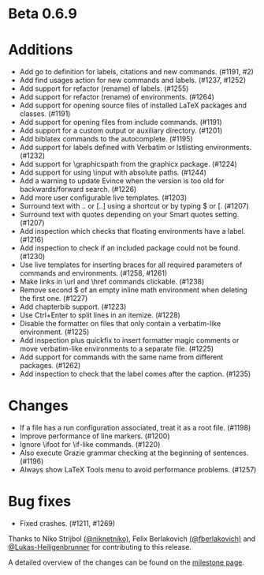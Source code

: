 # Beta 0.6.9

# Additions
* Add go to definition for labels, citations and new commands. (#1191, #2)
* Add find usages action for new commands and labels. (#1237, #1252)
* Add support for refactor (rename) of labels. (#1255)
* Add support for refactor (rename) of environments. (#1264)
* Add support for opening source files of installed LaTeX packages and classes. (#1191)
* Add support for opening files from include commands. (#1191)
* Add support for a custom output or auxiliary directory. (#1201)
* Add biblatex commands to the autocomplete. (#1195)
* Add support for labels defined with Verbatim or lstlisting environments. (#1232)
* Add support for \graphicspath from the graphicx package. (#1224)
* Add support for using \input with absolute paths. (#1244)
* Add a warning to update Evince when the version is too old for backwards/forward search. (#1226)
* Add more user configurable live templates. (#1203)
* Surround text with $..$ or [..] using a shortcut or by typing $ or [. (#1207)
* Surround text with quotes depending on your Smart quotes setting. (#1207)
* Add inspection which checks that floating environments have a label. (#1216)
* Add inspection to check if an included package could not be found. (#1230)
* Use live templates for inserting braces for all required parameters of commands and environments. (#1258, #1261)
* Make links in \url and \href commands clickable. (#1238)
* Remove second $ of an empty inline math environment when deleting the first one. (#1227)
* Add chapterbib support. (#1223)
* Use Ctrl+Enter to split lines in an itemize. (#1228)
* Disable the formatter on files that only contain a verbatim-like environment. (#1225)
* Add inspection plus quickfix to insert formatter magic comments or move verbatim-like environments to a separate file. (#1225)
* Add support for commands with the same name from different packages. (#1262)
* Add inspection to check that the label comes after the caption. (#1235)

# Changes
* If a file has a run configuration associated, treat it as a root file. (#1198)
* Improve performance of line markers. (#1200)
* Ignore \ifoot for \if-like commands. (#1220)
* Also execute Grazie grammar checking at the beginning of sentences. (#1196)
* Always show LaTeX Tools menu to avoid performance problems. (#1257)

# Bug fixes
* Fixed crashes. (#1211, #1269)

Thanks to Niko Strijbol [(@niknetniko)](https://github.com/niknetniko), Felix Berlakovich [(@fberlakovich)](https://github.com/fberlakovich) and [@Lukas-Heiligenbrunner](https://github.com/Lukas-Heiligenbrunner) for contributing to this release.

A detailed overview of the changes can be found on the [milestone page](https://github.com/Hannah-Sten/TeXiFy-IDEA/milestone/18?closed=1).
